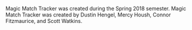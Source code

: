 Magic Match Tracker was created during the Spring 2018 semester. Magic Match Tracker was created by Dustin Hengel, Mercy Housh, Connor Fitzmaurice, and Scott Watkins.
